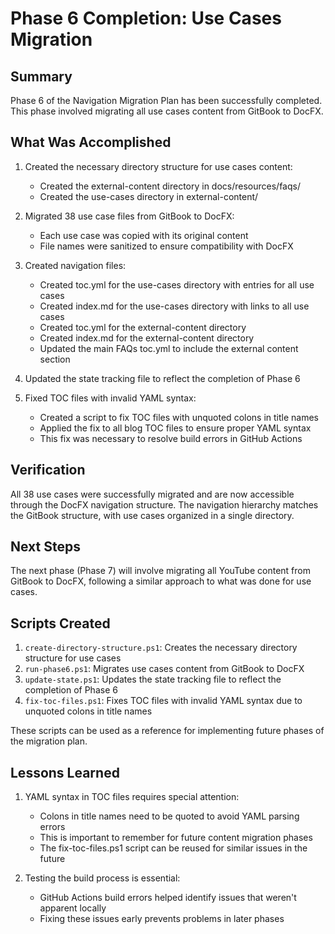 # Phase 6 Completion: Use Cases Migration

## Summary

Phase 6 of the Navigation Migration Plan has been successfully completed. This phase involved migrating all use cases content from GitBook to DocFX.

## What Was Accomplished

1. Created the necessary directory structure for use cases content:
   - Created the external-content directory in docs/resources/faqs/
   - Created the use-cases directory in external-content/

2. Migrated 38 use case files from GitBook to DocFX:
   - Each use case was copied with its original content
   - File names were sanitized to ensure compatibility with DocFX

3. Created navigation files:
   - Created toc.yml for the use-cases directory with entries for all use cases
   - Created index.md for the use-cases directory with links to all use cases
   - Created toc.yml for the external-content directory
   - Created index.md for the external-content directory
   - Updated the main FAQs toc.yml to include the external content section

4. Updated the state tracking file to reflect the completion of Phase 6

5. Fixed TOC files with invalid YAML syntax:
   - Created a script to fix TOC files with unquoted colons in title names
   - Applied the fix to all blog TOC files to ensure proper YAML syntax
   - This fix was necessary to resolve build errors in GitHub Actions

## Verification

All 38 use cases were successfully migrated and are now accessible through the DocFX navigation structure. The navigation hierarchy matches the GitBook structure, with use cases organized in a single directory.

## Next Steps

The next phase (Phase 7) will involve migrating all YouTube content from GitBook to DocFX, following a similar approach to what was done for use cases.

## Scripts Created

1. `create-directory-structure.ps1`: Creates the necessary directory structure for use cases
2. `run-phase6.ps1`: Migrates use cases content from GitBook to DocFX
3. `update-state.ps1`: Updates the state tracking file to reflect the completion of Phase 6
4. `fix-toc-files.ps1`: Fixes TOC files with invalid YAML syntax due to unquoted colons in title names

These scripts can be used as a reference for implementing future phases of the migration plan.

## Lessons Learned

1. YAML syntax in TOC files requires special attention:
   - Colons in title names need to be quoted to avoid YAML parsing errors
   - This is important to remember for future content migration phases
   - The fix-toc-files.ps1 script can be reused for similar issues in the future

2. Testing the build process is essential:
   - GitHub Actions build errors helped identify issues that weren't apparent locally
   - Fixing these issues early prevents problems in later phases
